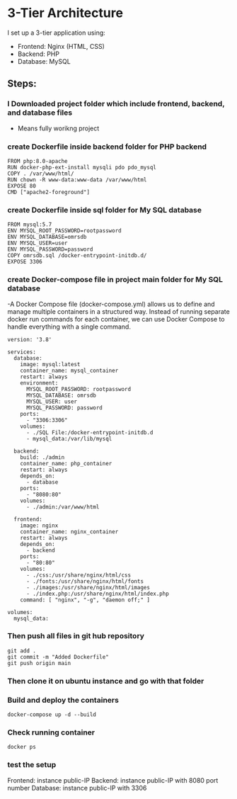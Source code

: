 # 3-Tier Architecture
I set up a 3-tier application using:
- Frontend: Nginx (HTML, CSS)
- Backend: PHP 
- Database: MySQL
  
## Steps:
### I Downloaded project folder which include frontend, backend, and database files 
- Means fully worikng project
### create Dockerfile inside backend folder for PHP backend
```
FROM php:8.0-apache
RUN docker-php-ext-install mysqli pdo pdo_mysql
COPY . /var/www/html/
RUN chown -R www-data:www-data /var/www/html
EXPOSE 80
CMD ["apache2-foreground"]
```
### create Dockerfile inside sql folder for My SQL database
```
FROM mysql:5.7
ENV MYSQL_ROOT_PASSWORD=rootpassword
ENV MYSQL_DATABASE=omrsdb
ENV MYSQL_USER=user
ENV MYSQL_PASSWORD=password
COPY omrsdb.sql /docker-entrypoint-initdb.d/
EXPOSE 3306
```
### create Docker-compose file in project main folder for My SQL database
-A Docker Compose file (docker-compose.yml) allows us to define and manage multiple containers in a structured way. Instead of running separate docker run commands for each container, we can use Docker Compose to handle everything with a single command.
```
version: '3.8'

services:
  database:
    image: mysql:latest
    container_name: mysql_container
    restart: always
    environment:
      MYSQL_ROOT_PASSWORD: rootpassword
      MYSQL_DATABASE: omrsdb
      MYSQL_USER: user
      MYSQL_PASSWORD: password
    ports:
      - "3306:3306"
    volumes:
      - ./SQL File:/docker-entrypoint-initdb.d
      - mysql_data:/var/lib/mysql

  backend:
    build: ./admin
    container_name: php_container
    restart: always
    depends_on:
      - database
    ports:
      - "8080:80"
    volumes:
      - ./admin:/var/www/html

  frontend:
    image: nginx
    container_name: nginx_container
    restart: always
    depends_on:
      - backend
    ports:
      - "80:80"
    volumes:
      - ./css:/usr/share/nginx/html/css
      - ./fonts:/usr/share/nginx/html/fonts
      - ./images:/usr/share/nginx/html/images
      - ./index.php:/usr/share/nginx/html/index.php
    command: [ "nginx", "-g", "daemon off;" ]

volumes:
  mysql_data:
```
### Then push all files in git hub repository
```
git add .
git commit -m "Added Dockerfile"
git push origin main
```
### Then clone  it on ubuntu instance and go with that folder 

### Build and deploy the containers 
```
docker-compose up -d --build
```
### Check running container 
```
docker ps
```
### test the setup 
Frontend: instance public-IP
Backend: instance public-IP with 8080 port number
Database: instance public-IP with 3306
